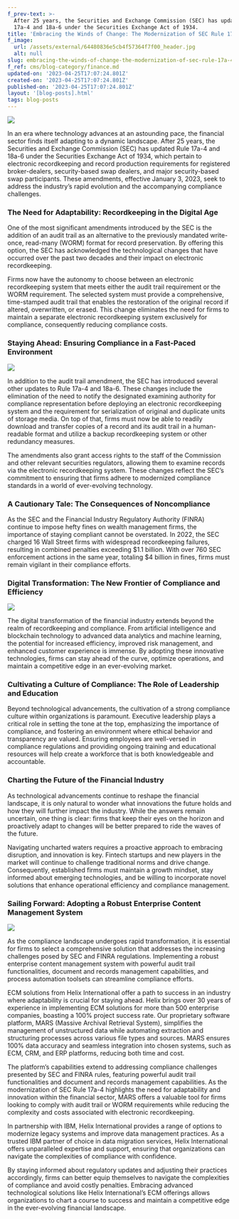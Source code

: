 ```yaml
---
f_prev-text: >-
  After 25 years, the Securities and Exchange Commission (SEC) has updated Rule
  17a-4 and 18a-6 under the Securities Exchange Act of 1934.
title: 'Embracing the Winds of Change: The Modernization of SEC Rule 17a-4'
f_image:
  url: /assets/external/64480836e5cb4f57364f7f00_header.jpg
  alt: null
slug: embracing-the-winds-of-change-the-modernization-of-sec-rule-17a-4
f_ref: cms/blog-category/finance.md
updated-on: '2023-04-25T17:07:24.801Z'
created-on: '2023-04-25T17:07:24.801Z'
published-on: '2023-04-25T17:07:24.801Z'
layout: '[blog-posts].html'
tags: blog-posts
---
```


![](/assets/external/64480836e5cb4f57364f7f00_header.jpg)

In an era where technology advances at an astounding pace, the financial sector finds itself adapting to a dynamic landscape. After 25 years, the Securities and Exchange Commission (SEC) has updated Rule 17a-4 and 18a-6 under the Securities Exchange Act of 1934, which pertain to electronic recordkeeping and record production requirements for registered broker-dealers, security-based swap dealers, and major security-based swap participants. These amendments, effective January 3, 2023, seek to address the industry’s rapid evolution and the accompanying compliance challenges.

### The Need for Adaptability: Recordkeeping in the Digital Age

One of the most significant amendments introduced by the SEC is the addition of an audit trail as an alternative to the previously mandated write-once, read-many (WORM) format for record preservation. By offering this option, the SEC has acknowledged the technological changes that have occurred over the past two decades and their impact on electronic recordkeeping. 

Firms now have the autonomy to choose between an electronic recordkeeping system that meets either the audit trail requirement or the WORM requirement. The selected system must provide a comprehensive, time-stamped audit trail that enables the restoration of the original record if altered, overwritten, or erased. This change eliminates the need for firms to maintain a separate electronic recordkeeping system exclusively for compliance, consequently reducing compliance costs.

### Staying Ahead: Ensuring Compliance in a Fast-Paced Environment

![](/assets/external/64480878e5cb4fe1e44f848b_in-01.jpg)

In addition to the audit trail amendment, the SEC has introduced several other updates to Rule 17a-4 and 18a-6. These changes include the elimination of the need to notify the designated examining authority for compliance representation before deploying an electronic recordkeeping system and the requirement for serialization of original and duplicate units of storage media. On top of that, firms must now be able to readily download and transfer copies of a record and its audit trail in a human-readable format and utilize a backup recordkeeping system or other redundancy measures. 

The amendments also grant access rights to the staff of the Commission and other relevant securities regulators, allowing them to examine records via the electronic recordkeeping system. These changes reflect the SEC’s commitment to ensuring that firms adhere to modernized compliance standards in a world of ever-evolving technology.

### A Cautionary Tale: The Consequences of Noncompliance

As the SEC and the Financial Industry Regulatory Authority (FINRA) continue to impose hefty fines on wealth management firms, the importance of staying compliant cannot be overstated. In 2022, the SEC charged 16 Wall Street firms with widespread recordkeeping failures, resulting in combined penalties exceeding $1.1 billion. With over 760 SEC enforcement actions in the same year, totaling $4 billion in fines, firms must remain vigilant in their compliance efforts. 

### Digital Transformation: The New Frontier of Compliance and Efficiency

![](/assets/external/6448088fc82e62c0df24af09_in-02.jpg)

The digital transformation of the financial industry extends beyond the realm of recordkeeping and compliance. From artificial intelligence and blockchain technology to advanced data analytics and machine learning, the potential for increased efficiency, improved risk management, and enhanced customer experience is immense. By adopting these innovative technologies, firms can stay ahead of the curve, optimize operations, and maintain a competitive edge in an ever-evolving market.

### Cultivating a Culture of Compliance: The Role of Leadership and Education

Beyond technological advancements, the cultivation of a strong compliance culture within organizations is paramount. Executive leadership plays a critical role in setting the tone at the top, emphasizing the importance of compliance, and fostering an environment where ethical behavior and transparency are valued. Ensuring employees are well-versed in compliance regulations and providing ongoing training and educational resources will help create a workforce that is both knowledgeable and accountable.

### Charting the Future of the Financial Industry

As technological advancements continue to reshape the financial landscape, it is only natural to wonder what innovations the future holds and how they will further impact the industry. While the answers remain uncertain, one thing is clear: firms that keep their eyes on the horizon and proactively adapt to changes will be better prepared to ride the waves of the future.

Navigating uncharted waters requires a proactive approach to embracing disruption, and innovation is key. Fintech startups and new players in the market will continue to challenge traditional norms and drive change. Consequently, established firms must maintain a growth mindset, stay informed about emerging technologies, and be willing to incorporate novel solutions that enhance operational efficiency and compliance management.

### Sailing Forward: Adopting a Robust Enterprise Content Management System

![](/assets/external/644808abe5cb4f8a474f88bd_in-03.jpg)

As the compliance landscape undergoes rapid transformation, it is essential for firms to select a comprehensive solution that addresses the increasing challenges posed by SEC and FINRA regulations. Implementing a robust enterprise content management system with powerful audit trail functionalities, document and records management capabilities, and process automation toolsets can streamline compliance efforts. 

ECM solutions from Helix International offer a path to success in an industry where adaptability is crucial for staying ahead. Helix brings over 30 years of experience in implementing ECM solutions for more than 500 enterprise companies, boasting a 100% project success rate. Our proprietary software platform, MARS (Massive Archival Retrieval System), simplifies the management of unstructured data while automating extraction and structuring processes across various file types and sources. MARS ensures 100% data accuracy and seamless integration into chosen systems, such as ECM, CRM, and ERP platforms, reducing both time and cost.

The platform’s capabilities extend to addressing compliance challenges presented by SEC and FINRA rules, featuring powerful audit trail functionalities and document and records management capabilities. As the modernization of SEC Rule 17a-4 highlights the need for adaptability and innovation within the financial sector, MARS offers a valuable tool for firms looking to comply with audit trail or WORM requirements while reducing the complexity and costs associated with electronic recordkeeping.

In partnership with IBM, Helix International provides a range of options to modernize legacy systems and improve data management practices. As a trusted IBM partner of choice in data migration services, Helix International offers unparalleled expertise and support, ensuring that organizations can navigate the complexities of compliance with confidence.

By staying informed about regulatory updates and adjusting their practices accordingly, firms can better equip themselves to navigate the complexities of compliance and avoid costly penalties. Embracing advanced technological solutions like Helix International’s ECM offerings allows organizations to chart a course to success and maintain a competitive edge in the ever-evolving financial landscape.

‍
